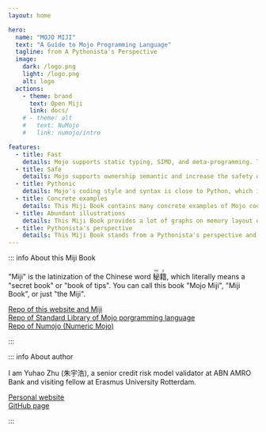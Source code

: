 ```yaml
---
layout: home

hero:
  name: "MOJO MIJI"
  text: "A Guide to Mojo Programming Language"
  tagline: from A Pythonista's Perspective
  image:
    dark: /logo.png
    light: /logo.png
    alt: logo
  actions:
    - theme: brand
      text: Open Miji
      link: docs/
    # - theme: alt
    #   text: NuMojo
    #   link: numojo/intro

features:
  - title: Fast
    details: Mojo supports static typing, SIMD, and meta-programming. The speed of Mojo is much, much faster than that of Python.
  - title: Safe
    details: Mojo supports ownership semantic and increase the safety of memory.
  - title: Pythonic
    details: Mojo's coding style and syntax is close to Python, which is very friendly for Python users.
  - title: Concrete examples
    details: This Miji Book contains many concrete examples of Mojo code, which can help you learn Mojo quickly and avoid pitfalls that I encountered.
  - title: Abundant illustrations
    details: This Miji Book provides a lot of graphs on memory layout of Mojo objects, which can help you to understand how Mojo works.
  - title: Pythonista's perspective
    details: This Miji Book stands from a Pythonista's perspective and always compare Mojo with Python, making it easier for you to convert your Python knowledge into Mojo.
---
```


::: info About this Miji Book

"Miji" is the latinization of the Chinese word <ruby>秘<rt>mì</rt>籍<rt>jí</rt></ruby>, which literally means a "secret book" or "book of tips". You can call this book "Mojo Miji", "Miji Book", or just "the Miji".

[Repo of this website and Miji](https://github.com/forFudan/MojoMiji)  
[Repo of Standard Library of Mojo porgramming language](https://github.com/modularml/mojo)  
[Repo of Numojo (Numeric Mojo)](https://github.com/Mojo-Numerics-and-Algorithms-group/NuMojo)

:::

::: info About author

I am Yuhao Zhu (朱宇浩), a senior credit risk model validator at ABN AMRO Bank and visiting fellow at Erasmus University Rotterdam.

[Personal website](https://zhuyuhao.com)  
[GitHub page](https://github.com/forFudan)

:::
